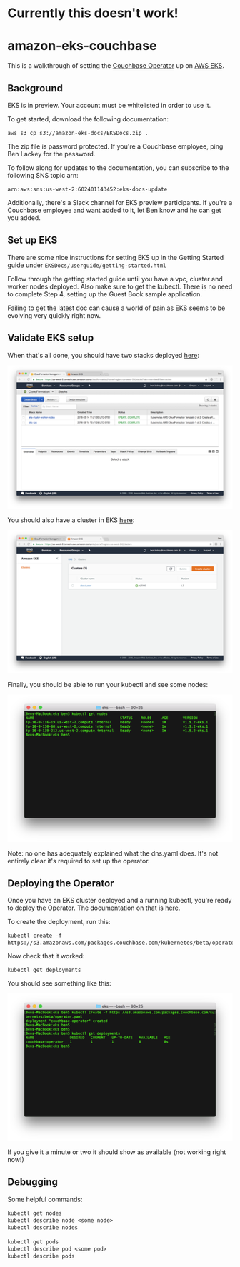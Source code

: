# Currently this doesn't work!

# amazon-eks-couchbase

This is a walkthrough of setting the [Couchbase Operator](https://blog.couchbase.com/introducing-couchbase-operator/) up on [AWS EKS](https://aws.amazon.com/eks/).  

## Background

EKS is in preview.  Your account must be whitelisted in order to use it.

To get started, download the following documentation:

    aws s3 cp s3://amazon-eks-docs/EKSDocs.zip .

The zip file is password protected.  If you're a Couchbase employee, ping Ben Lackey for the password.

To follow along for updates to the documentation, you can subscribe to the following SNS topic arn:

    ​arn:aws:sns:us-west-2:602401143452:eks-docs-update

Additionally, there's a Slack channel for EKS preview participants.  If you're a Couchbase employee and want added to it, let Ben know and he can get you added.

## Set up EKS

There are some nice instructions for setting EKS up in the Getting Started guide under `EKSDocs/userguide/getting-started.html`

Follow through the getting started guide until you have a vpc, cluster and worker nodes deployed.  Also make sure to get the kubectl.  There is no need to complete Step 4, setting up the Guest Book sample application.

Failing to get the latest doc can cause a world of pain as EKS seems to be evolving very quickly right now.

## Validate EKS setup

When that's all done, you should have two stacks deployed [here](https://us-west-2.console.aws.amazon.com/cloudformation/home?region=us-west-2):

![cloudformation](/images/cloudformation.png)

You should also have a cluster in EKS [here](https://console.aws.amazon.com/eks/home?region=us-west-2):

![eks](/images/eks.png)

Finally, you should be able to run your kubectl and see some nodes:

![kubectl](/images/kubectl.png)

Note: no one has adequately explained what the dns.yaml does.  It's not entirely clear it's required to set up the operator.

## Deploying the Operator

Once you have an EKS cluster deployed and a running kubectl, you're ready to deploy the Operator.  The documentation on that is [here](http://docs.couchbase.com/prerelease/couchbase-operator/beta/overview.html).

To create the deployment, run this:

    kubectl create -f https://s3.amazonaws.com/packages.couchbase.com/kubernetes/beta/operator.yaml

Now check that it worked:

    kubectl get deployments

You should see something like this:

![createoperator](/images/createoperator.png)

If you give it a minute or two it should show as available (not working right now!)

## Debugging

Some helpful commands:

    kubectl get nodes
    kubectl describe node <some node>
    kubectl describe nodes

    kubectl get pods
    kubectl describe pod <some pod>
    kubectl describe pods

